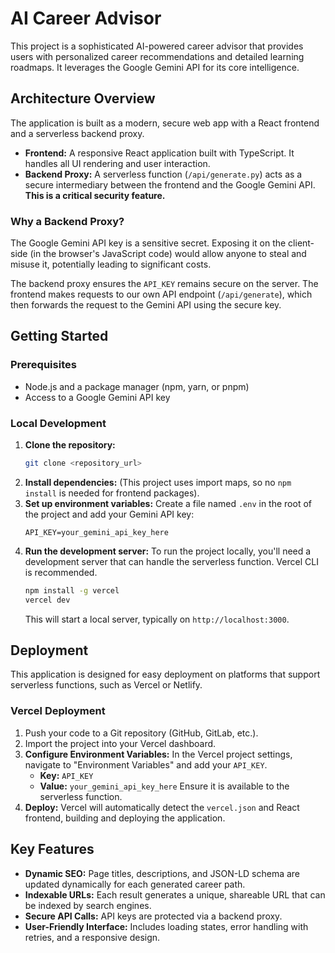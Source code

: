 # AI Career Advisor

This project is a sophisticated AI-powered career advisor that provides users with personalized career recommendations and detailed learning roadmaps. It leverages the Google Gemini API for its core intelligence.

## Architecture Overview

The application is built as a modern, secure web app with a React frontend and a serverless backend proxy.

- **Frontend:** A responsive React application built with TypeScript. It handles all UI rendering and user interaction.
- **Backend Proxy:** A serverless function (`/api/generate.py`) acts as a secure intermediary between the frontend and the Google Gemini API. **This is a critical security feature.**

### Why a Backend Proxy?

The Google Gemini API key is a sensitive secret. Exposing it on the client-side (in the browser's JavaScript code) would allow anyone to steal and misuse it, potentially leading to significant costs.

The backend proxy ensures the `API_KEY` remains secure on the server. The frontend makes requests to our own API endpoint (`/api/generate`), which then forwards the request to the Gemini API using the secure key.

## Getting Started

### Prerequisites

- Node.js and a package manager (npm, yarn, or pnpm)
- Access to a Google Gemini API key

### Local Development

1.  **Clone the repository:**
    ```bash
    git clone <repository_url>
    ```
2.  **Install dependencies:**
    (This project uses import maps, so no `npm install` is needed for frontend packages).
3.  **Set up environment variables:**
    Create a file named `.env` in the root of the project and add your Gemini API key:
    ```
    API_KEY=your_gemini_api_key_here
    ```
4.  **Run the development server:**
    To run the project locally, you'll need a development server that can handle the serverless function. Vercel CLI is recommended.
    ```bash
    npm install -g vercel
    vercel dev
    ```
    This will start a local server, typically on `http://localhost:3000`.

## Deployment

This application is designed for easy deployment on platforms that support serverless functions, such as Vercel or Netlify.

### Vercel Deployment

1.  Push your code to a Git repository (GitHub, GitLab, etc.).
2.  Import the project into your Vercel dashboard.
3.  **Configure Environment Variables:**
    In the Vercel project settings, navigate to "Environment Variables" and add your `API_KEY`.
    -   **Key:** `API_KEY`
    -   **Value:** `your_gemini_api_key_here`
    Ensure it is available to the serverless function.
4.  **Deploy:**
    Vercel will automatically detect the `vercel.json` and React frontend, building and deploying the application.

## Key Features

- **Dynamic SEO:** Page titles, descriptions, and JSON-LD schema are updated dynamically for each generated career path.
- **Indexable URLs:** Each result generates a unique, shareable URL that can be indexed by search engines.
- **Secure API Calls:** API keys are protected via a backend proxy.
- **User-Friendly Interface:** Includes loading states, error handling with retries, and a responsive design.